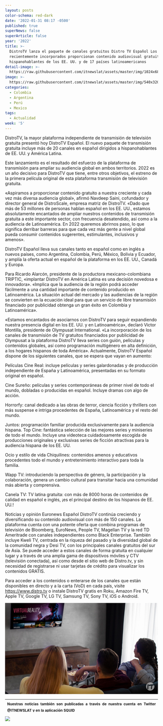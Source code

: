 ```yaml
---
layout: posts
color-schema: red-dark
date: '2022-01-31 08:17 -0500'
published: true
superNews: false
superArticle: false
year: '2022'
title: >-
  DistroTV lanza el paquete de canales gratuitos Distro TV Español Los canales
  recientemente incorporados proporcionan contenido audiovisual gratuito a
  hispanohablantes de los EE. UU. y de 17 países latinoamericanos
detail-image: >-
  https://raw.githubusercontent.com/itnewslat/assets/master/img/1024x680/streaming-tv-g.jpg
image: >-
  https://raw.githubusercontent.com/itnewslat/assets/master/img/540x320/streaming-tv-p.jpg
categories:
  - Colombia
  - Argentina
  - Perú
  - Mexico
tags:
  - Actualidad
week: '5'
---
```

DistroTV, la mayor plataforma independiente de transmisión de televisión gratuita presentó hoy DistroTV Español. El nuevo paquete de transmisión gratuita incluye más de 20 canales en español dirigidos a hispanohablantes de EE. UU. y América Latina.
 
Este lanzamiento es el resultado del esfuerzo de la plataforma de transmisión para ampliar su audiencia global en ambos territorios. 2022 es un año decisivo para DistroTV que tiene, entre otros objetivos, el estreno de la primera película original de esta plataforma transmisión de televisión gratuita.
 
«Aspiramos a proporcionar contenido gratuito a nuestra creciente y cada vez más diversa audiencia global», afirmó Navdeep Saini, cofundador y director general de DistroScale, empresa matriz de DistroTV. «Dado que más de 53 millones de personas hablan español en los EE. UU., estamos absolutamente encantados de ampliar nuestros contenidos de transmisión gratuita a este importante sector, con frecuencia desatendido, así como a la audiencia de Latinoamérica. En 2022 queremos abrirnos paso, lo que significa derribar barreras para que cada vez más gente a nivel global pueda consumir contenidos sugerentes, estimulantes, inclusivos y amenos».
 
DistroTV Español lleva sus canales tanto en español como en inglés a nuevos países, como Argentina, Colombia, Perú, México, Bolivia y Ecuador, y amplía la oferta actual en español de la plataforma en los EE. UU., Canadá y Europa.
 
Para Ricardo Alarcón, presidente de la productora mexicano-colombiana TRIPTIC, «implantar DistroTV en América Latina es una decisión novedosa e innovadora». «Implica que la audiencia de la región podrá acceder fácilmente a una cantidad importante de contenido producido en Latinoamérica. La situación actual del mercado y las audiencias de la región se convierten en la ecuación ideal para que un servicio de libre transmisión financiado por publicidad obtenga un gran éxito en Colombia y Latinoamérica».
 
«Estamos encantados de asociarnos con DistroTV para seguir expandiendo nuestra presencia digital en los EE. UU. y en Latinoamérica», declaró Victor Montilla, presidente de Olympusat International. «La incorporación de los canales de transmisión de TV gratuitos financiados por publicidad de Olympusat a la plataforma DistroTV lleva series con guión, películas y contenidos globales, así como programación multigénero en alta definición, a los hogares hispanos de toda América». Actualmente, DistroTV Español dispone de los siguientes canales, que se espera que vayan en aumento:
 
Películas
Cine Real: incluye películas y series galardonadas y de producción independiente de España y Latinoamérica, presentadas en su formato original en español.
 
Cine Sureño: películas y series contemporáneas de primer nivel de todo el mundo, dobladas o producidas en español. Incluye dramas con algo de acción.
 
Horrorfy: canal dedicado a las obras de terror, ciencia ficción y thrillers con más suspense e intriga procedentes de España, Latinoamérica y el resto del mundo.
 
Juntos: programación familiar producida exclusivamente para la audiencia hispana. Top Cine: fantástica selección de las mejores series y miniseries de todo el mundo. Incluye una videoteca cuidadosamente escogida de producciones originales y exclusivas series de ficción atractivas para la audiencia hispana de los EE. UU.
 
Ocio y estilo de vida
Chiquilines: contenidos amenos y educativos procedentes todo el mundo y entretenimiento interactivo para toda la familia.
 
Wapp TV: introduciendo la perspectiva de género, la participación y la colaboración, genera un cambio cultural para transitar hacia una comunidad más abierta y comprensiva.
 
Canela TV: TV latina gratuita: con más de 8000 horas de contenidos de calidad en español e inglés, ¡es el principal destino de los hispanos de EE. UU.!
 
Noticias y opinión
Euronews Español DistroTV continúa creciendo y diversificando su contenido audiovisual con más de 150 canales. La plataforma cuenta con una potente oferta que combina programas de televisión de Bloomberg, EuroNews, People TV, Magellan TV y la red TD Ameritrade con canales independientes como Black Enterprise. También incluye Kweli TV, centrada en la riqueza del pasado y la diversidad global de la comunidad negra y Desi TV, con los principales canales gratuitos del sur de Asia. Se puede acceder a estos canales de forma gratuita en cualquier lugar y a través de una amplia gama de dispositivos móviles y CTV (televisión conectada), así como desde el sitio web de Distro.tv, y sin necesidad de registrarse ni usar tarjetas de crédito para visualizar los contenidos GRATIS.
 
Para acceder a los contenidos o enterarse de los canales que están disponibles en directo y a la carta (VoD) en cada país, visite https://www.distro.tv o instale DistroTV gratis en Roku, Amazon Fire TV, Apple TV, Google TV, LG TV, Samsung TV, Sony TV, iOS o Android.


![](https://raw.githubusercontent.com/itnewslat/assets/master/img/540x320/streaming-tv-p.jpg)

<table style="height: 42px;" width="569">
<tbody>
<tr>
<td style="text-align: justify;"><sub><strong>Nuestras noticias también son publicadas a través de nuestra cuenta en Twitter <a href="https://twitter.com/itnewslat?lang=es">@ITNEWSLAT</a> y en la aplicación <a href="https://squidapp.co/en/">SQUID</a></strong></sub></td>
</tr>
</tbody>
</table>

<img src="https://tracker.metricool.com/c3po.jpg?hash=56f88a41e39ab42c063cc51676587a04"/>